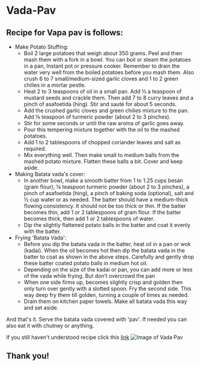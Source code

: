 # Vada-Pav
## Recipe for Vapa pav is follows:
- Make Potato Stuffing:
  - Boil 2 large potatoes that weigh about 350 grams. Peel and then mash them with a fork in a bowl. You can boil or steam the potatoes in a pan, Instant pot or pressure cooker. Remember to drain the water very well from the boiled potatoes before you mash them. Also crush 6 to 7 small/medium-sized garlic cloves and 1 to 2 green chilies in a mortar pestle.
  - Heat 2 to 3 teaspoons of oil in a small pan. Add ½ a teaspoon of mustard seeds and crackle them. Then add 7 to 8 curry leaves and a pinch of asafoetida (hing). Stir and sauté for about 5 seconds.
  - Add the crushed garlic cloves and green chilies mixture to the pan. Add ⅛ teaspoon of turmeric powder (about 2 to 3 pinches).
  - Stir for some seconds or until the raw aroma of garlic goes away.
  - Pour this tempering mixture together with the oil to the mashed potatoes.
  - Add 1 to 2 tablespoons of chopped coriander leaves and salt as required.
  - Mix everything well. Then make small to medium balls from the mashed potato mixture. Flatten these balls a bit. Cover and keep aside.
- Making Batata vada's cover:
  - In another bowl, make a smooth batter from 1 to 1.25 cups besan (gram flour), ⅛ teaspoon turmeric powder (about 2 to 3 pinches), a pinch of asafoetida (hing), a pinch of baking soda (optional), salt and ½ cup water or as needed. The batter should have a medium-thick flowing consistency. It should not be too thick or thin. If the batter becomes thin, add 1 or 2 tablespoons of gram flour. If the batter becomes thick, then add 1 or 2 tablespoons of water.
  - Dip the slightly flattened potato balls in the batter and coat it evenly with the batter.
- Frying 'Batata Vada':
  - Before you dip the batata vada in the batter, heat oil in a pan or wok (kadai). When the oil becomes hot then dip the batata vada in the batter to coat as shown in the above steps. Carefully and gently drop these batter coated potato balls in medium hot oil.
  - Depending on the size of the kadai or pan, you can add more or less of the vada while frying. But don’t overcrowd the pan
  - When one side firms up, becomes slightly crisp and golden then only turn over gently with a slotted spoon. Fry the second side. This way deep fry them till golden, turning a couple of times as needed.
  - Drain them on kitchen paper towels. Make all batata vada this way and set aside.

And that's it. Serve the batata vada covered with 'pav'. If needed you can also eat it with chutney or anything.

If you still haven't understood recipe click this [link](https://www.vegrecipesofindia.com/vada-pav-how-to-make-wada-pav/)
![Image of Vada Pav](https://www.vegrecipesofindia.com/wp-content/uploads/2009/08/vada-pav-recipe.jpg)

## Thank you!

